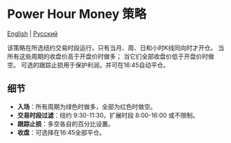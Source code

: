 # Power Hour Money 策略
[English](README.md) | [Русский](README_ru.md)

该策略在所选纽约交易时段运行，只有当月、周、日和小时K线同向时才开仓。
当所有这些周期的收盘价高于开盘价时做多；
当它们全部收盘价低于开盘价时做空。
可选的跟踪止损用于保护利润，并可在16:45自动平仓。

## 细节
- **入场**：所有周期为绿色时做多，全部为红色时做空。
- **交易时段过滤**：纽约 9:30-11:30，扩展时段 8:00-16:00 或不限制。
- **跟踪止损**：多空各自的百分比设置。
- **收盘**：可选择在16:45全部平仓。
